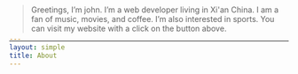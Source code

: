 ```yaml
---
layout: simple
title: About
---
```


<style>
	h1 {
		font-size: 30px;
	}

	/* Fix this for real instead of in every place */
	h1 {
		margin-top: -200px;
		margin-bottom: 20px;
	}

	#email {
		text-align: center;
		font-size: 25px;
	}
</style>

# About Me

---

> Greetings, I’m john. I’m a web developer living in Xi'an China. I am a fan of music, movies, and coffee. I’m also interested in sports. You can visit my website with a click on the button above.

---